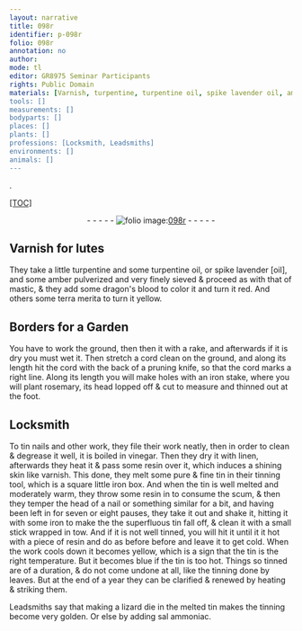 ```yaml
---
layout: narrative
title: 098r
identifier: p-098r
folio: 098r
annotation: no
author:
mode: tl
editor: GR8975 Seminar Participants
rights: Public Domain
materials: [Varnish, turpentine, turpentine oil, spike lavender oil, amber, mastic, dragon's blood, terra merita, wet, iron, tin, vinegar, linen, resin, square little iron box., tow, melted tin, sal ammoniac]
tools: []
measurements: []
bodyparts: []
places: []
plants: []
professions: [Locksmith, Leadsmiths]
environments: []
animals: []
---
```


.<p><a href="{{ site.baseurl }}/diplomatic/">[TOC]</a></p><div class="folio" align="center">- - - - - <a href="http://gallica.bnf.fr/ark:/12148/btv1b10500001g/f201.image" target="_blank"><img src="https://cu-mkp.github.io/2017-workshop-edition/assets/photo-icon.png" alt="folio image: " style="display:inline-block; margin-bottom:-3px;"/>098r</a> - - - - - </div>  
  

## <span class="m">Varnish</span> for lutes

 
They take a little <span class="m">turpentine</span> and some <span class="m">turpentine oil</span>, or <span class="m">spike lavender [oil]</span>, and some <span class="m">amber</span> pulverized and very finely sieved & proceed as with that of <span class="m">mastic</span>, & they add some <span class="m">dragon's blood</span> to color it and turn it red. And others some <span class="m">terra merita</span> to turn it yellow.
 
 
  

## Borders for a Garden

 
You have to work the ground, then then it with a rake, and afterwards if it is dry you must <span class="m">wet</span> it. Then stretch a cord clean on the ground, and along its length hit the cord with the back of a pruning knife, so that the cord marks a right line. Along its length you will make holes with an <span class="m">iron</span> stake, where you will plant rosemary, its head lopped off & cut to measure and thinned out at the foot.
 
 
  

## <span class="pro">Locksmith</span>

 
To <span class="m">tin</span> nails and other work, they file their work neatly, then in order to clean & degrease it well, it is boiled in <span class="m">vinegar</span>. Then they dry it with <span class="m">linen</span>, afterwards they heat it & pass some <span class="m">resin</span> over it, which induces a shining skin like varnish. This done, they melt some pure & fine <span class="m">tin</span> in their <span class="m">tin</span>ning tool, which is a <span class="m">square little iron box.</span> And when the <span class="m">tin</span> is well melted and moderately warm, they throw some <span class="m">resin</span> in to consume the scum, & then they temper the head of a nail or something similar for a bit, and having been left in for seven or eight pauses, they take it out and shake it, hitting it with some <span class="m">iron</span> to make the the superfluous <span class="m">tin</span> fall off, & clean it with a small stick wrapped in <span class="m">tow</span>. And if it is not well <span class="m">tin</span>ned, you will hit it until it it hot with a piece of <span class="m">resin</span> and do as before before and leave it to get cold. When the work cools down it becomes yellow, which is a sign that the <span class="m">tin</span> is the right temperature. But it becomes blue if the <span class="m">tin</span> is too hot. Things so <span class="m">tin</span>ned are of a duration, & do not come undone at all, like the tinning done by leaves. But at the end of a year they can be clarified & renewed by heating & striking them.
 
<span class="pro">Leadsmiths</span> say that making a lizard die in the <span class="m">melted tin</span> makes the <span class="m">tin</span>ning become very golden. Or else by adding <span class="m">sal ammoniac</span>.
 
